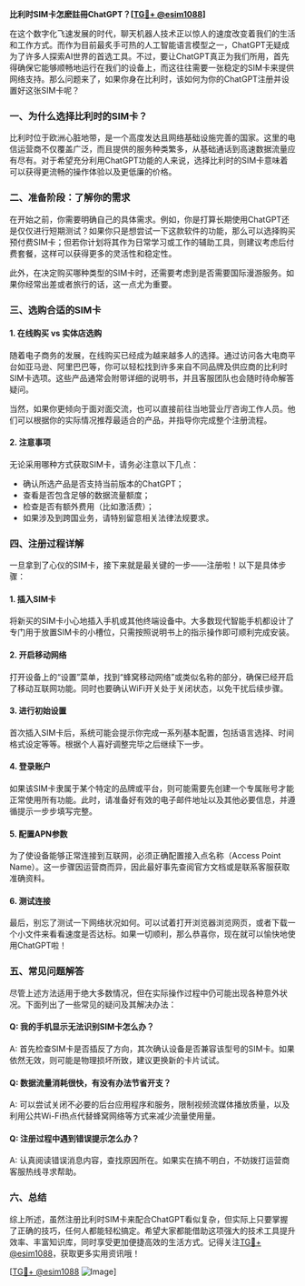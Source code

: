 **比利时SIM卡怎麽註冊ChatGPT？[[TG💪+ @esim1088](https://t.me/s/esim1088)]**

在这个数字化飞速发展的时代，聊天机器人技术正以惊人的速度改变着我们的生活和工作方式。而作为目前最炙手可热的人工智能语言模型之一，ChatGPT无疑成为了许多人探索AI世界的首选工具。不过，要让ChatGPT真正为我们所用，首先得确保它能够顺畅地运行在我们的设备上，而这往往需要一张稳定的SIM卡来提供网络支持。那么问题来了，如果你身在比利时，该如何为你的ChatGPT注册并设置好这张SIM卡呢？

### **一、为什么选择比利时的SIM卡？**

比利时位于欧洲心脏地带，是一个高度发达且网络基础设施完善的国家。这里的电信运营商不仅覆盖广泛，而且提供的服务种类繁多，从基础通话到高速数据流量应有尽有。对于希望充分利用ChatGPT功能的人来说，选择比利时的SIM卡意味着可以获得更流畅的操作体验以及更低廉的价格。

### **二、准备阶段：了解你的需求**

在开始之前，你需要明确自己的具体需求。例如，你是打算长期使用ChatGPT还是仅仅进行短期测试？如果你只是想尝试一下这款软件的功能，那么可以选择购买预付费SIM卡；但若你计划将其作为日常学习或工作的辅助工具，则建议考虑后付费套餐，这样可以获得更多的灵活性和稳定性。

此外，在决定购买哪种类型的SIM卡时，还需要考虑到是否需要国际漫游服务。如果你经常出差或者旅行的话，这一点尤为重要。

### **三、选购合适的SIM卡**

#### **1. 在线购买 vs 实体店选购**
随着电子商务的发展，在线购买已经成为越来越多人的选择。通过访问各大电商平台如亚马逊、阿里巴巴等，你可以轻松找到许多来自不同品牌及供应商的比利时SIM卡选项。这些产品通常会附带详细的说明书，并且客服团队也会随时待命解答疑问。

当然，如果你更倾向于面对面交流，也可以直接前往当地营业厅咨询工作人员。他们可以根据你的实际情况推荐最适合的产品，并指导你完成整个注册流程。

#### **2. 注意事项**
无论采用哪种方式获取SIM卡，请务必注意以下几点：
- 确认所选产品是否支持当前版本的ChatGPT；
- 查看是否包含足够的数据流量额度；
- 检查是否有额外费用（比如激活费）；
- 如果涉及到跨国业务，请特别留意相关法律法规要求。

### **四、注册过程详解**

一旦拿到了心仪的SIM卡，接下来就是最关键的一步——注册啦！以下是具体步骤：

#### **1. 插入SIM卡**
将新买的SIM卡小心地插入手机或其他终端设备中。大多数现代智能手机都设计了专门用于放置SIM卡的小槽位，只需按照说明书上的指示操作即可顺利完成安装。

#### **2. 开启移动网络**
打开设备上的“设置”菜单，找到“蜂窝移动网络”或类似名称的部分，确保已经开启了移动互联网功能。同时也要确认WiFi开关处于关闭状态，以免干扰后续步骤。

#### **3. 进行初始设置**
首次插入SIM卡后，系统可能会提示你完成一系列基本配置，包括语言选择、时间格式设定等等。根据个人喜好调整完毕之后继续下一步。

#### **4. 登录账户**
如果该SIM卡隶属于某个特定的品牌或平台，则可能需要先创建一个专属账号才能正常使用所有功能。此时，请准备好有效的电子邮件地址以及其他必要信息，并遵循提示一步步填写完整。

#### **5. 配置APN参数**
为了使设备能够正常连接到互联网，必须正确配置接入点名称（Access Point Name）。这一步骤因运营商而异，因此最好事先查阅官方文档或是联系客服获取准确资料。

#### **6. 测试连接**
最后，别忘了测试一下网络状况如何。可以试着打开浏览器浏览网页，或者下载一个小文件来看看速度是否达标。如果一切顺利，那么恭喜你，现在就可以愉快地使用ChatGPT啦！

### **五、常见问题解答**

尽管上述方法适用于绝大多数情况，但在实际操作过程中仍可能出现各种意外状况。下面列出了一些常见的疑问及其解决办法：

#### **Q: 我的手机显示无法识别SIM卡怎么办？**
A: 首先检查SIM卡是否插反了方向，其次确认设备是否兼容该型号的SIM卡。如果依然无效，则可能是物理损坏所致，建议更换新的卡片试试。

#### **Q: 数据流量消耗很快，有没有办法节省开支？**
A: 可以尝试关闭不必要的后台应用程序和服务，限制视频流媒体播放质量，以及利用公共Wi-Fi热点代替蜂窝网络等方式来减少流量使用量。

#### **Q: 注册过程中遇到错误提示怎么办？**
A: 认真阅读错误消息内容，查找原因所在。如果实在搞不明白，不妨拨打运营商客服热线寻求帮助。

### **六、总结**

综上所述，虽然注册比利时SIM卡来配合ChatGPT看似复杂，但实际上只要掌握了正确的技巧，任何人都能轻松搞定。希望大家都能借助这项强大的技术工具提升效率、丰富知识库，同时享受更加便捷高效的生活方式。记得关注[TG💪+ @esim1088](https://t.me/s/esim1088)，获取更多实用资讯哦！

[[TG💪+ @esim1088](https://t.me/s/esim1088) ![Image](https://i.postimg.cc/4NQfJmqS/Snipaste-2025-05-13-00-14-12.png)]